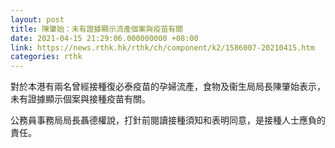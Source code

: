 ```yaml
---
layout: post
title: 陳肇始：未有證據顯示流產個案與疫苗有關
date: 2021-04-15 21:29:06.000000000 +08:00
link: https://news.rthk.hk/rthk/ch/component/k2/1586007-20210415.htm
categories: rthk
---
```


對於本港有兩名曾經接種復必泰疫苗的孕婦流產，食物及衞生局局長陳肇始表示，未有證據顯示個案與接種疫苗有關。

公務員事務局局長聶德權說，打針前閱讀接種須知和表明同意，是接種人士應負的責任。
